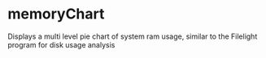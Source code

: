 # memoryChart
Displays a multi level pie chart of system ram usage, similar to the Filelight program for disk usage analysis
